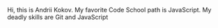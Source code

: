 Hi, this is Andrii Kokov. My favorite Code School path is JavaScript.
My deadly skills are Git and JavaScript